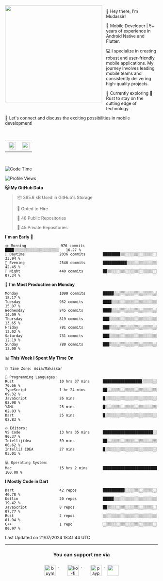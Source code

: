 <a href="https://lazycatlabs.com/" target="_blank">
<img 
  src="https://github-production-user-asset-6210df.s3.amazonaws.com/1531684/281783264-5b2e172d-feb8-40de-9846-a70379b758fb.png" 
  style="margin-top:20px;margin-right:13px;margin-bottom:20px"
  align="left" 
  height="320px"
/>
</a>
<br>
<p>
 👋 Hey there, I'm Mudassir!

🚀 Mobile Developer | 5+ years of experience in Android Native and Flutter.

💻 I specialize in creating robust and user-friendly mobile applications. My journey involves leading mobile teams and consistently delivering high-quality projects.

🌱 Currently exploring 🦀 Rust to stay on the cutting edge of technology.

🔗 Let's connect and discuss the exciting possibilities in mobile development!

<br>

<table style="border:none; border-collapse:collapse; cellspacing:0; cellpadding:0">
    <tr>
        <td>
           <a href="https://www.linkedin.com/in/lzyct/" target="_blank">
              <img src="https://github.com/ukieTux/ukieTux/blob/master/assets/linkedin.svg" alt="LinkedIn" style="vertical-align:top; margin:4px" height=24>
          </a>
        </td>
        <td>
           <a href = "https://www.upwork.com/freelancers/~01913209d41be922f1?viewMode=1">
              <img src="https://img.shields.io/badge/UpWork-6FDA44?logo=Upwork&logoColor=white" height=24/>
           </a>
        </td>
    </tr>
</table>

<br>

<!--START_SECTION:waka-->
![Code Time](http://img.shields.io/badge/Code%20Time-6%2C253%20hrs%2022%20mins-blue)

![Profile Views](http://img.shields.io/badge/Profile%20Views-0-blue)

**🐱 My GitHub Data** 

> 📦 365.6 kB Used in GitHub's Storage 
 > 
> 💼 Opted to Hire
 > 
> 📜 48 Public Repositories 
 > 
> 🔑 45 Private Repositories 
 > 
**I'm an Early 🐤** 

```text
🌞 Morning                976 commits         ████░░░░░░░░░░░░░░░░░░░░░   16.27 % 
🌆 Daytime                2036 commits        ████████░░░░░░░░░░░░░░░░░   33.94 % 
🌃 Evening                2546 commits        ███████████░░░░░░░░░░░░░░   42.45 % 
🌙 Night                  440 commits         ██░░░░░░░░░░░░░░░░░░░░░░░   07.34 % 
```
📅 **I'm Most Productive on Monday** 

```text
Monday                   1090 commits        █████░░░░░░░░░░░░░░░░░░░░   18.17 % 
Tuesday                  952 commits         ████░░░░░░░░░░░░░░░░░░░░░   15.87 % 
Wednesday                845 commits         ████░░░░░░░░░░░░░░░░░░░░░   14.09 % 
Thursday                 819 commits         ███░░░░░░░░░░░░░░░░░░░░░░   13.65 % 
Friday                   781 commits         ███░░░░░░░░░░░░░░░░░░░░░░   13.02 % 
Saturday                 731 commits         ███░░░░░░░░░░░░░░░░░░░░░░   12.19 % 
Sunday                   780 commits         ███░░░░░░░░░░░░░░░░░░░░░░   13.00 % 
```


📊 **This Week I Spent My Time On** 

```text
🕑︎ Time Zone: Asia/Makassar

💬 Programming Languages: 
Rust                     10 hrs 37 mins      ██████████████████░░░░░░░   70.66 % 
TypeScript               1 hr 24 mins        ██░░░░░░░░░░░░░░░░░░░░░░░   09.32 % 
JavaScript               26 mins             █░░░░░░░░░░░░░░░░░░░░░░░░   02.98 % 
YAML                     25 mins             █░░░░░░░░░░░░░░░░░░░░░░░░   02.83 % 
Dart                     25 mins             █░░░░░░░░░░░░░░░░░░░░░░░░   02.83 % 

🔥 Editors: 
VS Code                  13 hrs 35 mins      ███████████████████████░░   90.37 % 
Intellijidea             59 mins             ██░░░░░░░░░░░░░░░░░░░░░░░   06.62 % 
IntelliJ IDEA            27 mins             █░░░░░░░░░░░░░░░░░░░░░░░░   03.01 % 

💻 Operating System: 
Mac                      15 hrs 2 mins       █████████████████████████   100.00 % 
```

**I Mostly Code in Dart** 

```text
Dart                     42 repos            ██████████░░░░░░░░░░░░░░░   40.78 % 
Kotlin                   20 repos            █████░░░░░░░░░░░░░░░░░░░░   19.42 % 
JavaScript               8 repos             ██░░░░░░░░░░░░░░░░░░░░░░░   07.77 % 
Rust                     2 repos             ░░░░░░░░░░░░░░░░░░░░░░░░░   01.94 % 
C++                      1 repo              ░░░░░░░░░░░░░░░░░░░░░░░░░   00.97 % 
```




 Last Updated on 21/07/2024 18:41:44 UTC
<!--END_SECTION:waka-->



---
<h3 align="center">You can support me via</h3>
<p align="center">
  <a href="https://www.buymeacoffee.com/Lzyct" target="_blank">
    <img src="https://www.buymeacoffee.com/assets/img/guidelines/download-assets-sm-2.svg" alt="buymeacoffe" style="vertical-align:top; margin:8px" height="36">
  </a>&nbsp;&nbsp;&nbsp;&nbsp;
   <a href="https://ko-fi.com/Lzyct" target="_blank">
    <img src="https://help.ko-fi.com/system/photos/3604/0095/9793/logo_circle.png" alt="ko-fi" style="vertical-align:top; margin:8px" height="36">
  </a>&nbsp;&nbsp;&nbsp;&nbsp;
  <a href="https://paypal.me/ukieTux" target="_blank">
    <img src="https://blog.zoom.us/wp-content/uploads/2019/08/paypal.png" alt="paypal" style="vertical-align:top; margin:8px" height="36">
  </a>
  <a href="https://saweria.co/Lzyct" target="_blank">
   <img src="https://1.bp.blogspot.com/-7OuHSxaNk6A/X92QPg8L9kI/AAAAAAAAG0E/lUzKf_uuVP8jCqvXpA7juh_l-TfK2jnbwCLcBGAsYHQ/s16000/SAWERIA.webp" style="vertical-align:top; margin:8px" height="36">
  </a>
</p>
<br><br>
